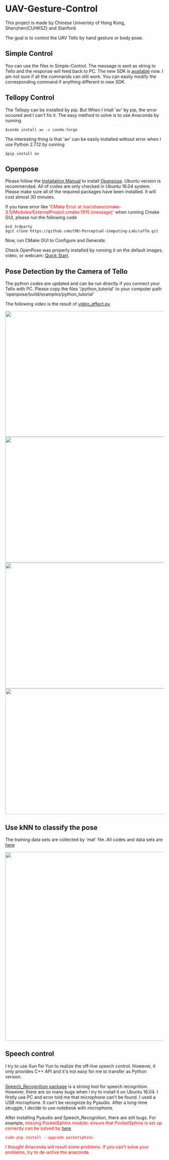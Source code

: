 
# UAV-Gesture-Control
This project is made by Chinese Univeristy of Hong Kong, Shenzhen(CUHKSZ) and Stanford.

The goal is to control the UAV Tello by hand gesture or body pose.

## Simple Control 
You can use the files in Simple-Control. The message is sent as string to Tello and the response will feed back to PC. The new SDK is [available](https://www.ryzerobotics.com/cn/tello/downloads) now. I am not sure if all the commands can still work. You can easily modify the corresponding command if anything different in new SDK. 

## Tellopy Control
The Tellopy can be installed by pip. But When I intall 'av' by pip, the error occured and I can't fix it. The easy method to solve is to use Anaconda by running

```
$conda install av -c conda-forge
```
The interesting thing is that 'av' can be easily installed without error when I use Python 2.7.12 by running
```
$pip install av
```
## Openpose 
Please follow the [Installation Manual](https://github.com/CMU-Perceptual-Computing-Lab/openpose/blob/master/doc/installation.md) to install [Openpose](https://github.com/CMU-Perceptual-Computing-Lab/openpose). Ubuntu version is recommended. All of codes are only checked in Ubuntu 16.04 system. Please make sure all of the required packages have been installed. It will cost almost 30 minutes.

If you have error like <font color=red>'CMake Error at /usr/share/cmake-3.5/Modules/ExternalProject.cmake:1915 (message)'</font> when running Cmake GUI, please run the following code


```
$cd 3rdparty
$git clone https://github.com/CMU-Perceptual-Computing-Lab/caffe.git
```

Now, run CMake GUI to Configure and Generate.

Check OpenPose was properly installed by running it on the default images, video, or webcam: [Quick Start](https://github.com/CMU-Perceptual-Computing-Lab/openpose/blob/master/doc/quick_start.md#quick-start).

## Pose Detection by the Camera of Tello
The python codes are updated and can be run directly if you connect your Tello with PC. Please copy the files '/python_tutorial' to your computer path 'openpose/build/examples/python_tutorial'

The following video is the result of [video_effect.py](https://github.com/RobertGCNiu/Tello-Gesture-Control/blob/master/tutorial_python/video_effect.py).
  

<div align=center><img width="600" height="400" src="https://github.com/RobertGCNiu/Tello-Gesture-Control/blob/master/example-video/detection.png"></div>

<div align=center><img width="600" height="400" src="https://github.com/RobertGCNiu/Tello-Gesture-Control/blob/master/example-video/posedetection.gif"></div>

<div align=center><img width="600" height="400" src="https://github.com/RobertGCNiu/Tello-Gesture-Control/blob/master/example-video/Pose_Control.gif"></div>

<div align=center><img width="600" height="400" src= "https://github.com/RobertGCNiu/UAV-Gesture-Control_Python/blob/master/example-video/left.gif"></div>

## Use kNN to classify the pose
The training data sets are collected by 'mat' file. All codes and data sets are [here](https://github.com/RobertGCNiu/UAV-Gesture-Control_Python/tree/master/tutorial_python/kNN)
<div align=center><img width="800" height="600" src= "https://github.com/RobertGCNiu/UAV-Gesture-Control_Python/blob/master/tutorial_python/kNN/trainning_data_sets.png"></div>


## Speech control
I try to use Xun Fei Yun to realize the off-line speech control. However, it only provides C++ API and it's not easy for me to transfer as Python version. 

[Speech_Recognition package](https://github.com/Uberi/speech_recognition) is a strong tool for speech recognition. However, there are so many bugs when I try to install it on Ubuntu 16.04. I firstly use PC and error told me that microphone can't be found. I used a USB microphone. It can't be recognize by Pyaudio. After a long-time struggle, I decide to use notebook with microphone.

After installing Pyaudio and Speech_Recognition, there are still bugs. For example,  <font color='red'>missing PocketSphinx module: ensure that PocketSphinx is set up correctly <font> can be solved by [here](https://stackoverflow.com/questions/36523705/python-pocketsphinx-requesterror-missing-pocketsphinx-module-ensure-that-pocke)

```
sudo pip install --upgrade pocketsphinx
```
I thought Anaconda will result some problems. If you can't solve your problems, try to de-active the anaconda.

